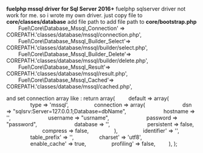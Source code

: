 **fuelphp mssql driver for Sql Server   2016+**
fuelphp sqlserver driver not work for me. so i wrote my own driver.
just copy file to **core/classes/database**
add file path to add file path to **core/bootstrap.php**
&nbsp;&nbsp;&nbsp;&nbsp;&nbsp;&nbsp;&nbsp;&nbsp;Fuel\\Core\\Database_Mssql_Connection' => COREPATH.'classes/database/mssql/connection.php',
&nbsp;&nbsp;&nbsp;&nbsp;&nbsp;&nbsp;&nbsp;&nbsp;Fuel\\Core\\Database_Mssql_Builder_Select'=> COREPATH.'classes/database/mssql/builder/select.php',
&nbsp;&nbsp;&nbsp;&nbsp;&nbsp;&nbsp;&nbsp;&nbsp;Fuel\\Core\\Database_Mssql_Builder_Delete'=> COREPATH.'classes/database/mssql/builder/delete.php',
&nbsp;&nbsp;&nbsp;&nbsp;&nbsp;&nbsp;&nbsp;&nbsp;Fuel\\Core\\Database_Mssql_Result'=> COREPATH.'classes/database/mssql/result.php',
&nbsp;&nbsp;&nbsp;&nbsp;&nbsp;&nbsp;&nbsp;&nbsp;Fuel\\Core\\Database_Mssql_Cached'=> COREPATH.'classes/database/mssql/cached.php',

and set connection array like :
return array(
&nbsp;&nbsp;&nbsp;&nbsp;&nbsp;&nbsp;&nbsp;&nbsp;default => array(
&nbsp;&nbsp;&nbsp;&nbsp;&nbsp;&nbsp;&nbsp;&nbsp;&nbsp;&nbsp;&nbsp;&nbsp;&nbsp;&nbsp;&nbsp;&nbsp;type => 'mssql',
&nbsp;&nbsp;&nbsp;&nbsp;&nbsp;&nbsp;&nbsp;&nbsp;&nbsp;&nbsp;&nbsp;&nbsp;&nbsp;&nbsp;&nbsp;&nbsp;connection => array(
&nbsp;&nbsp;&nbsp;&nbsp;&nbsp;&nbsp;&nbsp;&nbsp;&nbsp;&nbsp;&nbsp;&nbsp;&nbsp;&nbsp;&nbsp;&nbsp;&nbsp;&nbsp;&nbsp;&nbsp;&nbsp;&nbsp;&nbsp;&nbsp;dsn => "sqlsrv:Server=127.0.0.1;Database=dbName",
&nbsp;&nbsp;&nbsp;&nbsp;&nbsp;&nbsp;&nbsp;&nbsp;&nbsp;&nbsp;&nbsp;&nbsp;&nbsp;&nbsp;&nbsp;&nbsp;&nbsp;&nbsp;&nbsp;&nbsp;&nbsp;&nbsp;&nbsp;&nbsp;hostname => '',
&nbsp;&nbsp;&nbsp;&nbsp;&nbsp;&nbsp;&nbsp;&nbsp;&nbsp;&nbsp;&nbsp;&nbsp;&nbsp;&nbsp;&nbsp;&nbsp;&nbsp;&nbsp;&nbsp;&nbsp;&nbsp;&nbsp;&nbsp;&nbsp;username => "usrname",
&nbsp;&nbsp;&nbsp;&nbsp;&nbsp;&nbsp;&nbsp;&nbsp;&nbsp;&nbsp;&nbsp;&nbsp;&nbsp;&nbsp;&nbsp;&nbsp;&nbsp;&nbsp;&nbsp;&nbsp;&nbsp;&nbsp;&nbsp;&nbsp;password => "password",
&nbsp;&nbsp;&nbsp;&nbsp;&nbsp;&nbsp;&nbsp;&nbsp;&nbsp;&nbsp;&nbsp;&nbsp;&nbsp;&nbsp;&nbsp;&nbsp;&nbsp;&nbsp;&nbsp;&nbsp;&nbsp;&nbsp;&nbsp;&nbsp;database => '',
&nbsp;&nbsp;&nbsp;&nbsp;&nbsp;&nbsp;&nbsp;&nbsp;&nbsp;&nbsp;&nbsp;&nbsp;&nbsp;&nbsp;&nbsp;&nbsp;&nbsp;&nbsp;&nbsp;&nbsp;&nbsp;&nbsp;&nbsp;&nbsp;persistent => false,
&nbsp;&nbsp;&nbsp;&nbsp;&nbsp;&nbsp;&nbsp;&nbsp;&nbsp;&nbsp;&nbsp;&nbsp;&nbsp;&nbsp;&nbsp;&nbsp;&nbsp;&nbsp;&nbsp;&nbsp;&nbsp;&nbsp;&nbsp;&nbsp;compress => false,
&nbsp;&nbsp;&nbsp;&nbsp;&nbsp;&nbsp;&nbsp;&nbsp;&nbsp;&nbsp;&nbsp;&nbsp;&nbsp;&nbsp;&nbsp;&nbsp;),
&nbsp;&nbsp;&nbsp;&nbsp;&nbsp;&nbsp;&nbsp;&nbsp;&nbsp;&nbsp;&nbsp;&nbsp;&nbsp;&nbsp;&nbsp;&nbsp;identifier' => '',
&nbsp;&nbsp;&nbsp;&nbsp;&nbsp;&nbsp;&nbsp;&nbsp;&nbsp;&nbsp;&nbsp;&nbsp;&nbsp;&nbsp;&nbsp;&nbsp;table_prefix' => '',
&nbsp;&nbsp;&nbsp;&nbsp;&nbsp;&nbsp;&nbsp;&nbsp;&nbsp;&nbsp;&nbsp;&nbsp;&nbsp;&nbsp;&nbsp;&nbsp;charset' => 'utf8',
&nbsp;&nbsp;&nbsp;&nbsp;&nbsp;&nbsp;&nbsp;&nbsp;&nbsp;&nbsp;&nbsp;&nbsp;&nbsp;&nbsp;&nbsp;&nbsp;enable_cache' => true,
&nbsp;&nbsp;&nbsp;&nbsp;&nbsp;&nbsp;&nbsp;&nbsp;&nbsp;&nbsp;&nbsp;&nbsp;&nbsp;&nbsp;&nbsp;&nbsp;profiling' => false,
&nbsp;&nbsp;&nbsp;&nbsp;&nbsp;&nbsp;&nbsp;&nbsp;),
);
